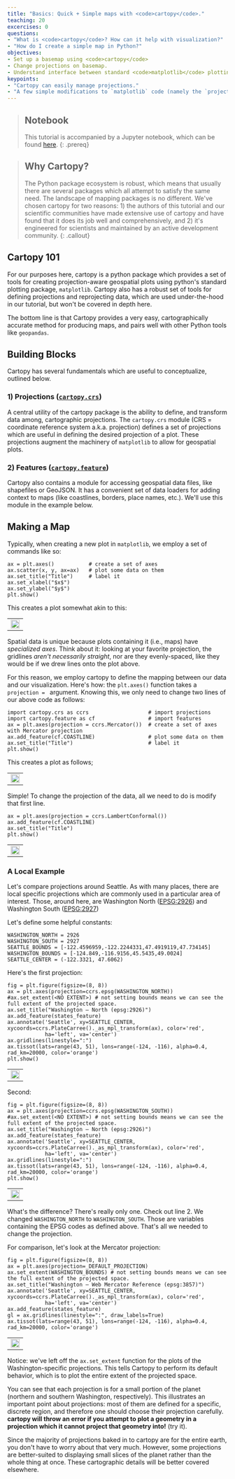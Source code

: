 ```yaml
---
title: "Basics: Quick + Simple maps with <code>cartopy</code>."
teaching: 20
excercises: 0
questions:
- "What is <code>cartopy</code>? How can it help with visualization?"
- "How do I create a simple map in Python?"
objectives:
- Set up a basemap using <code>cartopy</code>
- Change projections on basemap.
- Understand interface between standard <code>matplotlib</code> plotting and <code>cartopy</code>.
keypoints:
- "Cartopy can easily manage projections."
- "A few simple modifications to `matplotlib` code (namely the `projection` keyword) can turn any matplotlib plot into a spatially-aware one."
---
```


>## Notebook
>This tutorial is accompanied by a Jupyter notebook, which can be found [here](https://github.com/geohackweek/tutorial_contents/tree/master/visualization/notebooks).
{: .prereq}


>## Why Cartopy?
>The Python package ecosystem is robust, which means that usually there are several packages which all attempt to satisfy the same need. The landscape of mapping packages is no different. We've chosen cartopy for two reasons: 1) the authors of this tutorial and our scientific communities have made extensive use of cartopy and have found that it does its job well and comprehensively, and 2) it's engineered for scientists and maintained by an active development community.
{: .callout}

## Cartopy 101
For our purposes here, cartopy is a python package which provides a set of tools for creating projection-aware geospatial plots using python's standard plotting package, `matplotlib`. Cartopy also has a robust set of tools for defining projections and reprojecting data, which are used under-the-hood in our tutorial, but won't be covered in depth here.

The bottom line is that Cartopy provides a very easy, cartographically accurate method for producing maps, and pairs well with other Python tools like `geopandas`.

## Building Blocks
Cartopy has several fundamentals which are useful to conceptualize, outlined below.

### 1) Projections ([`cartopy.crs`](#))
A central utility of the cartopy package is the ability to define, and transform data among, cartographic projections. The `cartopy.crs` module (CRS = coordinate reference system a.k.a. projection) defines a set of projections which are useful in defining the desired projection of a plot. These projections augment the machinery of `matplotlib` to allow for geospatial plots.

### 2) Features ([`cartopy.feature`](#))
Cartopy also contains a module for accessing geospatial data files, like shapefiles or GeoJSON. It has a convenient set of data loaders for adding context to maps (like coastlines, borders, place names, etc.). We'll use this module in the example below.

## Making a Map
Typically, when creating a new plot in `matplotlib`, we employ a set of commands like so:

    ax = plt.axes()           # create a set of axes
    ax.scatter(x, y, ax=ax)   # plot some data on them
    ax.set_title("Title")     # label it
    ax.set_xlabel("$x$")
    ax.set_ylabel("$y$")
    plt.show()

This creates a plot somewhat akin to this:
<table align='center'>
    <tr align='center' style="width: 100%">
        <td>
            <img src="{{site.root}}/assets/img/test-plot.png" style="width: 100%"/>
        </td>
    </tr>
</table>

Spatial data is unique because plots containing it (i.e., maps) have *specialized axes*. Think about it: looking at your favorite projection, the gridlines *aren't necessarily straight*, nor are they evenly-spaced, like they would be if we drew lines onto the plot above.

For this reason, we employ cartopy to define the mapping between our data and our visualization. Here's how: the `plt.axes()` function takes a `projection = ` argument. Knowing this, we only need to change two lines of our above code as follows:

    import cartopy.crs as ccrs                   # import projections
    import cartopy.feature as cf                 # import features
    ax = plt.axes(projection = ccrs.Mercator())  # create a set of axes with Mercator projection
    ax.add_feature(cf.COASTLINE)                 # plot some data on them
    ax.set_title("Title")                        # label it
    plt.show()

This creates a plot as follows;

<table align='center'>
    <tr align='center' style="width: 100%">
        <td>
            <img src="{{site.root}}/assets/img/test-geo.png" style="width: 100%"/>
        </td>
    </tr>
</table>

Simple! To change the projection of the data, all we need to do is modify that first line.

    ax = plt.axes(projection = ccrs.LambertConformal())  
    ax.add_feature(cf.COASTLINE)                 
    ax.set_title("Title")                        
    plt.show()


<table align='center'>
    <tr align='center' style="width: 100%">
        <td>
            <img src="{{site.root}}/assets/img/test-lambert.png" style="width: 100%"/>
        </td>
    </tr>
</table>

### A Local Example

Let's compare projections around Seattle. As with many places, there are local specific projections which are commonly used in a particular area of interest. Those, around here, are Washington North ([EPSG:2926](http://epsg.io/2926)) and Washington South ([EPSG:2927](http://epsg.io/2927))

Let's define some helpful constants:

    WASHINGTON_NORTH = 2926
    WASHINGTON_SOUTH = 2927
    SEATTLE_BOUNDS = [-122.4596959,-122.2244331,47.4919119,47.734145]
    WASHINGTON_BOUNDS = [-124.849,-116.9156,45.5435,49.0024]
    SEATTLE_CENTER = (-122.3321, 47.6062)

Here's the first projection:

    fig = plt.figure(figsize=(8, 8))
    ax = plt.axes(projection=ccrs.epsg(WASHINGTON_NORTH))
    #ax.set_extent(<NO EXTENT>) # not setting bounds means we can see the full extent of the projected space.
    ax.set_title("Washington – North (epsg:2926)")
    ax.add_feature(states_feature)
    ax.annotate('Seattle', xy=SEATTLE_CENTER, xycoords=ccrs.PlateCarree()._as_mpl_transform(ax), color='red',
                ha='left', va='center')
    ax.gridlines(linestyle=":")
    ax.tissot(lats=range(43, 51), lons=range(-124, -116), alpha=0.4, rad_km=20000, color='orange')
    plt.show()

<table align='center'>
    <tr align='center' style="width: 100%">
        <td>
            <img src="{{site_root}}/assets/img/wanorth.png" style="width: 100%"/>
        </td>
    </tr>
</table>


Second:

    fig = plt.figure(figsize=(8, 8))
    ax = plt.axes(projection=ccrs.epsg(WASHINGTON_SOUTH))
    #ax.set_extent(<NO EXTENT>) # not setting bounds means we can see the full extent of the projected space.
    ax.set_title("Washington – North (epsg:2926)")
    ax.add_feature(states_feature)
    ax.annotate('Seattle', xy=SEATTLE_CENTER, xycoords=ccrs.PlateCarree()._as_mpl_transform(ax), color='red',
                ha='left', va='center')
    ax.gridlines(linestyle=":")
    ax.tissot(lats=range(43, 51), lons=range(-124, -116), alpha=0.4, rad_km=20000, color='orange')
    plt.show()


<table align='center'>
    <tr align='center' style="width: 100%">
        <td>
            <img src="{{site_root}}/assets/img/wasouth.png" style="width: 100%"/>
        </td>
    </tr>
</table>



What's the difference? There's really only one. Check out line 2. We changed `WASHINGTON_NORTH` to `WASHINGTON_SOUTH`. Those are variables containing the EPSG codes as defined above. That's all we needed to change the projection.

For comparison, let's look at the Mercator projection:

    fig = plt.figure(figsize=(8, 8))
    ax = plt.axes(projection=_DEFAULT_PROJECTION)
    ax.set_extent(WASHINGTON_BOUNDS) # not setting bounds means we can see the full extent of the projected space.
    ax.set_title("Washington – Web Mercator Reference (epsg:3857)")
    ax.annotate('Seattle', xy=SEATTLE_CENTER, xycoords=ccrs.PlateCarree()._as_mpl_transform(ax), color='red',
                ha='left', va='center')
    ax.add_feature(states_feature)
    gl = ax.gridlines(linestyle=":", draw_labels=True)
    ax.tissot(lats=range(43, 51), lons=range(-124, -116), alpha=0.4, rad_km=20000, color='orange')

<table align='center'>
    <tr align='center' style="width: 100%">
        <td>
            <img src="{{site_root}}/assets/img/wamercator.png" style="width: 100%"/>
        </td>
    </tr>
</table>


Notice: we've left off the `ax.set_extent` function for the plots of the Washington-specific projections. This tells Cartopy to perform its default behavior, which is to plot the entire extent of the projected space.

You can see that each projection is for a small portion of the planet (northern and southern Washington, respectively). This illustrates an important point about projections: most of them are defined for a specific, discrete region, and therefore one should choose their projection carefully. **cartopy will throw an error if you attempt to plot a geometry in a projection which it cannot project that geometry into!** (try it).

Since the majority of projections baked in to cartopy are for the entire earth, you don't have to worry about that very much. However, some projections are better-suited to displaying small slices of the planet rather than the whole thing at once. These cartographic details will be better covered elsewhere.
